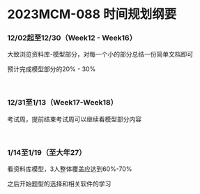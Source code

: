 # 2023MCM-088 时间规划纲要

### 12/02起至12/30（Week12 - Week16）

大致浏览资料库-模型部分，对每一个小的部分总结一份简单文档即可

预计完成模型部分的20% - 30% 

<br>

### 12/31至1/13（Week17-Week18）

考试周，提前结束考试周可以继续看模型部分内容

<br>

### 1/14至1/19（至大年27）

看资料库模型，3人整体覆盖应达到60%-70%

之后开始题型的选择和相关软件的学习
